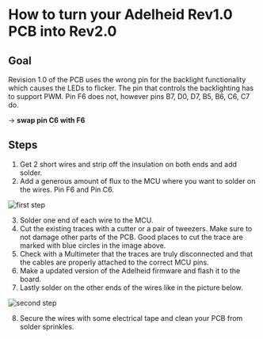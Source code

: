 # How to turn your Adelheid Rev1.0 PCB into Rev2.0

## Goal

Revision 1.0 of the PCB uses the wrong pin for the backlight functionality which causes the LEDs to flicker. The pin that controls the backlighting has to support PWM. Pin F6 does not, however pins B7, D0, D7, B5, B6, C6, C7 do.

&rarr; **swap pin C6 with F6**

## Steps

1. Get 2 short wires and strip off the insulation on both ends and add solder.
2. Add a generous amount of flux to the MCU where you want to solder on the wires. Pin F6 and Pin C6.

![first step](https://gist.githubusercontent.com/floookay/7bf6511a8d84804d32de4d7bbe3bd0fb/raw/c87a478d297af8eb8f7ab86c3eeb79d1fd98e5e3/rev1_step1.jpg)

3. Solder one end of each wire to the MCU.
4. Cut the existing traces with a cutter or a pair of tweezers. Make sure to not damage other parts of the PCB. Good places to cut the trace are marked with blue circles in the image above.
5. Check with a Multimeter that the traces are truly disconnected and that the cables are properly attached to the correct MCU pins.
6. Make a updated version of the Adelheid firmware and flash it to the board.
7. Lastly solder on the other ends of the wires like in the picture below.

![second step](https://gist.githubusercontent.com/floookay/7bf6511a8d84804d32de4d7bbe3bd0fb/raw/c87a478d297af8eb8f7ab86c3eeb79d1fd98e5e3/rev1_step2.jpg)

8. Secure the wires with some electrical tape and clean your PCB from solder sprinkles.
